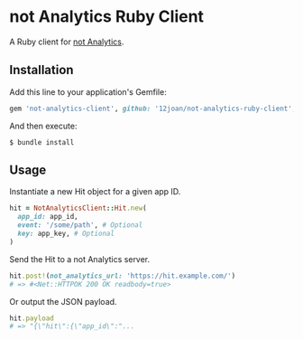 # not Analytics Ruby Client

A Ruby client for [not Analytics](https://github.com/12joan/not-analytics).

## Installation

Add this line to your application's Gemfile:

```ruby
gem 'not-analytics-client', github: '12joan/not-analytics-ruby-client', branch: 'main'
```

And then execute:

    $ bundle install

## Usage

Instantiate a new Hit object for a given app ID.

```ruby
hit = NotAnalyticsClient::Hit.new(
  app_id: app_id,
  event: '/some/path', # Optional
  key: app_key, # Optional
)
```

Send the Hit to a not Analytics server.

```ruby
hit.post!(not_analytics_url: 'https://hit.example.com/')
# => #<Net::HTTPOK 200 OK readbody=true>
```

Or output the JSON payload.

```ruby
hit.payload
# => "{\"hit\":{\"app_id\":"...
```

